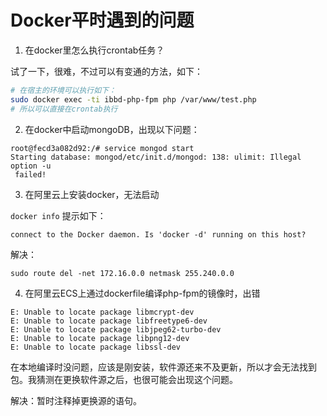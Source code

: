 # Docker平时遇到的问题

1. 在docker里怎么执行crontab任务？

试了一下，很难，不过可以有变通的方法，如下：

```sh
# 在宿主的环境可以执行如下：
sudo docker exec -ti ibbd-php-fpm php /var/www/test.php
# 所以可以直接在crontab执行
```

2. 在docker中启动mongoDB，出现以下问题：

```
root@fecd3a082d92:/# service mongod start
Starting database: mongod/etc/init.d/mongod: 138: ulimit: Illegal option -u
 failed!
```

3. 在阿里云上安装docker，无法启动

`docker info` 提示如下：

```
connect to the Docker daemon. Is 'docker -d' running on this host?
```
解决：
```
sudo route del -net 172.16.0.0 netmask 255.240.0.0  
```
4. 在阿里云ECS上通过dockerfile编译php-fpm的镜像时，出错

```
E: Unable to locate package libmcrypt-dev
E: Unable to locate package libfreetype6-dev
E: Unable to locate package libjpeg62-turbo-dev
E: Unable to locate package libpng12-dev
E: Unable to locate package libssl-dev
```
在本地编译时没问题，应该是刚安装，软件源还来不及更新，所以才会无法找到包。我猜测在更换软件源之后，也很可能会出现这个问题。

解决：暂时注释掉更换源的语句。


